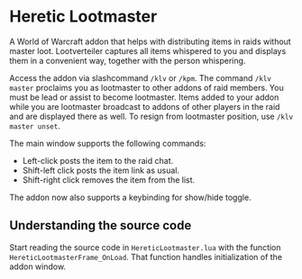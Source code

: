 # Heretic Lootmaster

A World of Warcraft addon that helps with distributing items in
raids without master loot. Lootverteiler captures all items whispered to
you and displays them in a convenient way, together with the person whispering.

Access the addon via slashcommand `/klv` or `/kpm`. The command `/klv master`
proclaims you as lootmaster to other addons of raid members. You must be lead
or assist to become lootmaster. Items added to your addon while you are
lootmaster broadcast to addons of other players in the raid and are displayed
there as well. To resign from lootmaster position, use `/klv master unset`.

The main window supports the following commands:
* Left-click posts the item to the raid chat.
* Shift-left click posts the item link as usual.
* Shift-right click removes the item from the list.

The addon now also supports a keybinding for show/hide toggle.

## Understanding the source code

Start reading the source code in `HereticLootmaster.lua` with the
function `HereticLootmasterFrame_OnLoad`. That function handles
initialization of the addon window.
